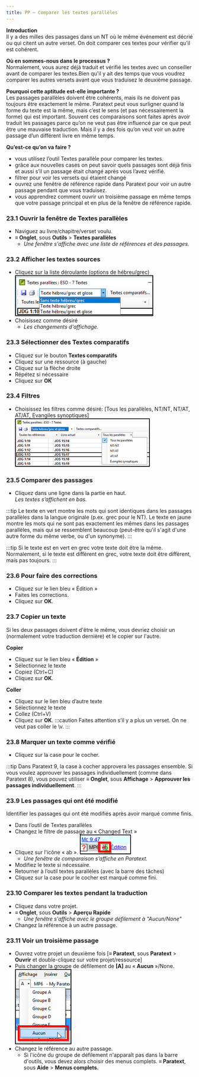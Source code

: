 ```yaml
---
title: PP – Comparer les textes parallèles
---
```

**Introduction**  
Il y a des milles des passages dans un NT où le même événement est décrié ou qui citent un autre verset. On doit comparer ces textes pour vérifier qu’il est cohérent.

**Où en sommes-nous dans le processus ?**  
Normalement, vous aurez déjà traduit et vérifié les textes avec un conseiller avant de comparer les textes.Bien qu'il y ait des temps que vous voudrez comparer les autres versets avant que vous traduisez le deuxième passage.

**​Pourquoi cette aptitude est-elle importante ?**  
Les passages parallèles doivent être cohérents, mais ils ne doivent pas toujours être exactement le même. Paratext peut vous surligner quand la forme du texte est la même, mais c’est le sens (et pas nécessairement la forme) qui est important. Souvent ces comparaisons sont faites après avoir traduit les passages parce qu’on ne veut pas être influencé par ce que peut être une mauvaise traduction. Mais il y a des fois qu’on veut voir un autre passage d’un différent livre en même temps.

**​Qu’est-ce qu’on va faire ?**  
-  vous utilisez l’outil Textes parallèle pour comparer les textes.
-  grâce aux nouvelles cases on peut savoir quels passages sont déjà finis et aussi s’il un passage était changé après vous l’avez vérifié.
-  filtrer pour voir les versets qui étaient changé
-  ouvrez une fenêtre de référence rapide dans Paratext pour voir un autre passage pendant que vous traduisez.
-  vous apprendrez comment ouvrir un troisième passage en même temps que votre passage principal et en plus de la fenêtre de référence rapide.

### 23.1 Ouvrir la fenêtre de Textes parallèles

-  Naviguez au livre/chapitre/verset voulu.
-  **≡ Onglet**, sous **Outils** \> **Textes parallèles**
    -  *Une fenêtre s'affiche avec une liste de références et des passages.*

### 23.2 Afficher les textes sources

-  Cliquez sur la liste déroulante (options de hébreu/grec)
    ![](../media/504f2c586a5f600b2d49456ab9edd114.png)
-  Choisissez comme désiré  
    -  *Les changements d'affichage.*

### 23.3 Sélectionner des Textes comparatifs

-  Cliquez sur le bouton **Textes comparatifs**
-  Cliquez sur une ressource (à gauche)
-  Cliquez sur la flèche droite
-  Répétez si nécessaire
-  Cliquez sur **OK**

### 23.4 Filtres

-  Choisissez les filtres comme désiré: [Tous les parallèles, NT/NT, NT/AT, AT/AT, Evangiles synoptiques]
    ![](../media/ca8547e13eaa5c826b46c1f9e1d8e52e.png)

### 23.5 Comparer des passages

-  Cliquez dans une ligne dans la partie en haut.  
    *Les textes s’affichent en bas.*

:::tip
Le texte en vert montre les mots qui sont identiques dans les passages parallèles dans la langue originale (p.ex. grec pour le NT).
Le texte en jaune montre les mots qui ne sont pas exactement les mêmes dans les passages parallèles, mais qui se ressemblent beaucoup (peut-être qu'il s'agit d'une autre forme du même verbe, ou d'un synonyme).
:::


:::tip
Si le texte est en vert en grec votre texte doit être la même.
Normalement, si le texte est diffèrent en grec, votre texte doit être diffèrent, mais pas toujours.
:::

### 23.6 Pour faire des corrections

-  Cliquez sur le lien bleu « Édition »
-  Faites les corrections.
-  Cliquez sur **OK**.

### 23.7 Copier un texte

Si les deux passages doivent d'être le même, vous devriez choisir un (normalement votre traduction dernière) et le copier sur l'autre.

**Copier**
-  Cliquez sur le lien bleu « **Édition** »
-  Sélectionnez le texte
-  Copiez (Ctrl+C)
-  Cliquez sur **OK**.

**Coller**
-  Cliquez sur le lien bleu d’autre texte
-  Sélectionnez le texte
-  Collez (Ctrl+V)
-  Cliquez sur **OK**.
:::caution
Faites attention s’il y a plus un verset. On ne veut pas coller le \\v.
:::

### 23.8 Marquer un texte comme vérifié

-  Cliquez sur la case pour le cocher.

:::tip
Dans Paratext 9, la case à cocher approvera les passages ensemble. Si vous voulez approuver les passages individuellement (comme dans Paratext 8), vous pouvez utiliser **≡ Onglet**, sous **Affichage** \> **Approuver les passages individuellement**.
:::

### 23.9 Les passages qui ont été modifié

Identifier les passages qui ont été modifiés après avoir marqué comme finis.

-  Dans l’outil de Textes parallèles
-  Changez le filtre de passage au « Changed Text »
-  Cliquez sur l'icône « ab ».
    ![](../media/7b561a763ccc098910a7941d503a86aa.png)
    -  *Une fenêtre de comparaison s’affiche en Paratext.*
-  Modifiez le texte si nécessaire.
-  Retourner à l’outil textes parallèles (avec la barre des tâches)
-  Cliquez sur la case pour le cocher est marqué comme fini.

### 23.10 Comparer les textes pendant la traduction

-  Cliquez dans votre projet.
-  **≡ Onglet**, sous **Outils** \> **Aperçu Rapide**
    -  *Une fenêtre s'affiche avec le groupe défilement à "Aucun/None"*
-  Changez la référence à un autre passage.

### 23.11 Voir un troisième passage

-  Ouvrez votre projet un deuxième fois [**≡ Paratext**, sous **Paratext** \> **Ouvrir** et double-cliquez sur votre projet/ressource]
-  Puis changer la groupe de défilement de **[A]** au « **Aucun** »/None.  
    ![](../media/da972f21711957b32071c8a2a50ebe9a.png)
-  Changez le référence au autre passage.
    -  Si l'icône du groupe de défilement n'apparaît pas dans la barre d'outils, vous devez alors choisir des menus complets. **≡ Paratext**, sous **Aide** \> **Menus complets.**
